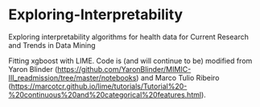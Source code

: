 # Exploring-Interpretability
Exploring interpretability algorithms for health data for Current Research and Trends in Data Mining 

Fitting xgboost with LIME. Code is (and will continue to be) modified from Yaron Blinder (https://github.com/YaronBlinder/MIMIC-III_readmission/tree/master/notebooks) and Marco Tulio Ribeiro (https://marcotcr.github.io/lime/tutorials/Tutorial%20-%20continuous%20and%20categorical%20features.html).
